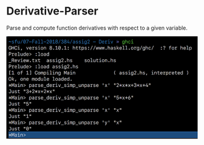# Derivative-Parser
Parse and compute function derivatives with respect to a given variable.

![Derivative Image](https://github.com/maxim-puchkov/Derivative-Parser/blob/master/Images/Derivative.png)
